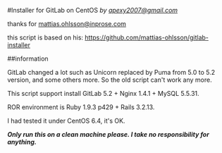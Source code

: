 #Installer for GitLab on CentOS
*by apexy2007@gmail.com*

thanks for mattias.ohlsson@inprose.com

this script is based on his: https://github.com/mattias-ohlsson/gitlab-installer

##information

GitLab changed a lot such as Unicorn replaced by Puma from 5.0 to 5.2 version, and some others more. So the old script can't work any more. 

This script support install GitLab 5.2 + Nginx 1.4.1 + MySQL 5.5.31. 

ROR environment is Ruby 1.9.3 p429 + Rails 3.2.13. 

I had tested it under CentOS 6.4, it's OK.

***Only run this on a clean machine please. I take no responsibility for anything.***

